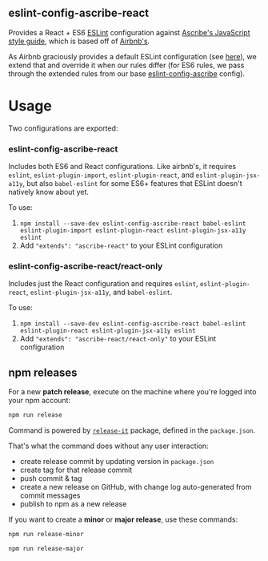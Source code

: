 eslint-config-ascribe-react
---------------------------

Provides a React + ES6 [ESLint](http://eslint.org/) configuration against [Ascribe's JavaScript
style guide](../../README.md), which is based off of [Airbnb's](https://github.com/airbnb/javascript).

As Airbnb graciously provides a default ESLint configuration (see [here](https://github.com/airbnb/javascript/tree/master/packages/eslint-config-airbnb)),
we extend that and override it when our rules differ (for ES6 rules, we pass through the extended
rules from our base [eslint-config-ascribe](../eslint-config-ascribe) config).


Usage
=====

Two configurations are exported:

### eslint-config-ascribe-react

Includes both ES6 and React configurations. Like airbnb's, it requires `eslint`,
`eslint-plugin-import`, `eslint-plugin-react`, and `eslint-plugin-jsx-a11y`, but also
`babel-eslint` for some ES6+ features that ESLint doesn't natively know about yet.

To use:

1. `npm install --save-dev eslint-config-ascribe-react babel-eslint eslint-plugin-import eslint-plugin-react eslint-plugin-jsx-a11y eslint`
2. Add `"extends": "ascribe-react"` to your ESLint configuration

### eslint-config-ascribe-react/react-only

Includes just the React configuration and requires `eslint`, `eslint-plugin-react`,
`eslint-plugin-jsx-a11y`, and `babel-eslint`.

To use:

1. `npm install --save-dev eslint-config-ascribe-react babel-eslint eslint-plugin-react eslint-plugin-jsx-a11y eslint`
2. Add `"extends": "ascribe-react/react-only"` to your ESLint configuration

## npm releases

For a new **patch release**, execute on the machine where you're logged into your npm account:

```bash
npm run release
```

Command is powered by [`release-it`](https://github.com/webpro/release-it) package, defined in the `package.json`.

That's what the command does without any user interaction:

- create release commit by updating version in `package.json`
- create tag for that release commit
- push commit & tag
- create a new release on GitHub, with change log auto-generated from commit messages
- publish to npm as a new release

If you want to create a **minor** or **major release**, use these commands:

```bash
npm run release-minor
```

```bash
npm run release-major
```